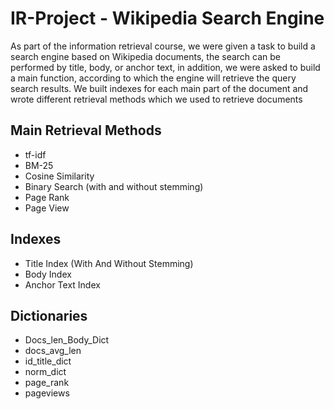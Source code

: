 # IR-Project - Wikipedia Search Engine
As part of the information retrieval course, we were given a task to build a search engine based on Wikipedia documents, the search can be performed by title, body, or anchor text, in addition, we were asked to build a main function, according to which the engine will retrieve the query search results. We built indexes for each main part of the document and wrote different retrieval methods which we used to retrieve documents

## Main Retrieval Methods
*   tf-idf
*   BM-25
*   Cosine Similarity
*   Binary Search (with and without stemming)
*   Page Rank
*   Page View

## Indexes
*  Title Index (With And Without Stemming)
*  Body Index
*  Anchor Text Index

## Dictionaries
*  Docs_len_Body_Dict
*  docs_avg_len
*  id_title_dict
*  norm_dict
*  page_rank
*  pageviews
